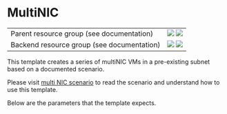# MultiNIC

<table><tr><td>Parent resource group (see documentation)</td>
<td>
<a href="https://portal.azure.cn/#create/Microsoft.Template/uri/https%3A%2F%2Fraw.githubusercontent.com%2Fpjshi23%2Fazure-quick-start-china%2Fmaster%2FIaaS-Story%2F11-MultiNIC%2Fprerequisites.json" target="_blank"><img src="http://azuredeploy.net/deploybutton.png"/></a>
<a href="http://armviz.io/#/?load=https%3A%2F%2Fraw.githubusercontent.com%2FAzure%2Fazure-quickstart-templates%2Fmaster%2FIaaS-Story%2F11-MultiNIC%2Fprerequisites.json" target="_blank"><img src="http://armviz.io/visualizebutton.png"/></a>
</td></tr>
<tr><td>Backend resource group (see documentation)</td>
<td>
<a href="https://portal.azure.cn/#create/Microsoft.Template/uri/https%3A%2F%2Fraw.githubusercontent.com%2Fpjshi23%2Fazure-quick-start-china%2Fmaster%2FIaaS-Story%2F11-MultiNIC%2Fazuredeploy.json" target="_blank"><img src="http://azuredeploy.net/deploybutton.png"/></a>
<a href="http://armviz.io/#/?load=https%3A%2F%2Fraw.githubusercontent.com%2FAzure%2Fazure-quickstart-templates%2Fmaster%2FIaaS-Story%2F11-MultiNIC%2Fazuredeploy.json" target="_blank"><img src="http://armviz.io/visualizebutton.png"/></a>
</td></tr></table>

This template creates a series of multiNIC VMs in a pre-existing subnet based on a documented scenario.

Please visit [multi NIC scenario](https://azure.microsoft.com/documentation/articles/virtual-network-deploy-multinic-arm-template/) to read the scenario and understand how to use this template.

Below are the parameters that the template expects.
